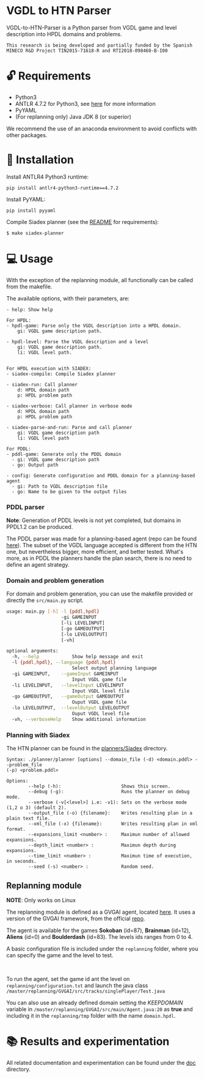 # VGDL to HTN Parser

VGDL-to-HTN-Parser is a Python parser from VGDL game and level description into HPDL domains and problems.

``` This research is being developed and partially funded by the Spanish MINECO R&D Project TIN2015-71618-R and RTI2018-098460-B-I00 ```

# :unlock: Requirements
- Python3
- ANTLR 4.7.2 for Python3, see [here](https://github.com/antlr/antlr4/blob/master/doc/python-target.md) for more information
- PyYAML
- (For replanning only) Java JDK 8 (or superior)

We recommend the use of an anaconda environment to avoid conflicts with other packages.

# :wrench: Installation

Install ANTLR4 Python3 runtime:
```
pip install antlr4-python3-runtime==4.7.2
```

Install PyYAML:
```
pip install pyyaml
```

Compile Siadex planner (see the [README](planners/Siadex/README.md) for requirements):
```bash
$ make siadex-planner
```

# :computer: Usage

With the exception of the replanning module, all functionally can be called from the makefile.

The available options, with their parameters, are:
```
- help: Show help

For HPDL:
- hpdl-game: Parse only the VGDL description into a HPDL domain.
    gi: VGDL game description path.

- hpdl-level: Parse the VGDL description and a level
    gi: VGDL game description path.
    li: VGDL level path.


For HPDL execution with SIADEX:
- siadex-compile: Compile Siadex planner

- siadex-run: Call planner
    d: HPDL domain path
    p: HPDL problem path

- siadex-verbose: Call planner in verbose mode
    d: HPDL domain path
    p: HPDL problem path

- siadex-parse-and-run: Parse and call planner
    gi: VGDL game description path
    li: VGDL level path

For PDDL:
- pddl-game: Generate only the PDDL domain
  - gi: VGDL game description path
  - go: Output path

- config: Generate configuration and PDDL domain for a planning-based agent
  - gi: Path to VGDL description file
  - go: Name to be given to the output files
```

### PDDL parser

__Note__: Generation of PDDL levels is not yet completed, but domains in PPDL1.2 can be produced.

The PDDL parser was made for a planning-based agent (repo can be found [here](https://github.com/IgnacioVellido/VGDL-PDDL)). The subset of the VGDL language accepted is different from the HTN one, but nevertheless bigger, more efficient, and better tested. What's more, as in PDDL the planners handle the plan search, there is no need to define an agent strategy.

### Domain and problem generation
For domain and problem generation, you can use the makefile provided or directly the ```src/main.py``` script.

```bash
usage: main.py [-h] -l {pddl,hpdl} 
                    -gi GAMEINPUT 
                    [-li LEVELINPUT] 
                    [-go GAMEOUTPUT] 
                    [-lo LEVELOUTPUT] 
                    [-vh]

optional arguments:
  -h, --help            Show help message and exit
  -l {pddl,hpdl}, --language {pddl,hpdl}
                        Select output planning language
  -gi GAMEINPUT,    --gameInput GAMEINPUT
                        Input VGDL game file
  -li LEVELINPUT,   --levelInput LEVELINPUT
                        Input VGDL level file
  -go GAMEOUTPUT,   --gameOutput GAMEOUTPUT
                        Ouput VGDL game file
  -lo LEVELOUTPUT,  --levelOutput LEVELOUTPUT
                        Ouput VGDL level file
  -vh, --verboseHelp    Show additional information
```

### Planning with Siadex
The HTN planner can be found in the [planners/Siadex](https://github.com/IgnacioVellido/VGDL-to-HTN-Parser/tree/master/planners/Siadex) directory.

```
Syntax: ./planner/planner [options] --domain_file (-d) <domain.pddl> --problem_file 
(-p) <problem.pddl>

Options:
        --help (-h):                      Shows this screen.
        --debug (-g):                     Runs the planner on debug mode.
        --verbose (-v[<level>] i.e: -v1): Sets on the verbose mode (1,2 o 3) (default 2).
        --output_file (-o) {filename}:    Writes resulting plan in a plain text file.
        --xml_file (-x) {filename}:       Writes resulting plan in xml format.
        --expansions_limit <number> :     Maximun number of allowed expansions.
        --depth_limit <number> :          Maximun depth during expansions.
        --time_limit <number> :           Maximun time of execution, in seconds.
        --seed (-s) <number> :            Random seed.

```

## Replanning module
__NOTE__: Only works on Linux

The replanning module is defined as a GVGAI agent, located [here](https://github.com/IgnacioVellido/VGDL-to-HTN-Parser/blob/master/replanning/GVGAI/src/main/Agent.java).
It uses a version of the GVGAI framework, from the official [repo](https://github.com/GAIGResearch/GVGAI).

The agent is available for the games __Sokoban__ (id=87), __Brainman__ (id=12), __Aliens__ (id=0) and __Boulderdash__ (id=83). The levels ids ranges from 0 to 4.

A basic configuration file is included under the ```replanning``` folder, where you can specify the game and the level to test.

&nbsp;

To run the agent, set the game id ant the level on ```replanning/configuration.txt``` and launch the java class ```/master/replanning/GVGAI/src/tracks/singlePlayer/Test.java```

You can also use an already defined domain setting the _KEEPDOMAIN_ variable in ```/master/replanning/GVGAI/src/main/Agent.java:20``` as __true__ and including it in the ```replanning/tmp``` folder with the name ```domain.hpdl```.

# :books: Results and experimentation

All related documentation and experimentation can be found under the [doc](https://github.com/IgnacioVellido/VGDL-to-HTN-Parser/tree/master/doc) directory.
